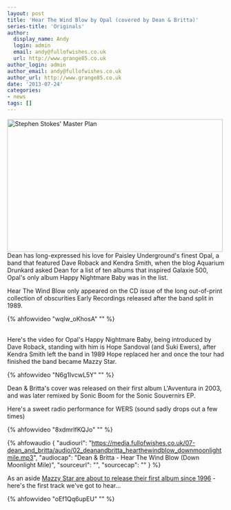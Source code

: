 ```yaml
---
layout: post
title: 'Hear The Wind Blow by Opal (covered by Dean & Britta)'
series-title: 'Originals'
author:
  display_name: Andy
  login: admin
  email: andy@fullofwishes.co.uk
  url: http://www.grange85.co.uk
author_login: admin
author_email: andy@fullofwishes.co.uk
author_url: http://www.grange85.co.uk
date: '2013-07-24'
categories:
- news
tags: []
---
```

<p><a href="http://www.flickr.com/photos/nationalarchives/3047452733/" title="Stephen Stokes' Master Plan by The National Archives UK, on Flickr"><img class="aligncenter" src="https://farm4.staticflickr.com/3026/3047452733_f0e961e5b3.jpg" width="500" height="308" alt="Stephen Stokes' Master Plan"></a><br />
Dean has long-expressed his love for Paisley Underground's finest Opal, a band that featured Dave Roback and Kendra Smith, when the blog Aquarium Drunkard asked Dean for a list of ten albums that inspired Galaxie 500, Opal's only album Happy Nightmare Baby was in the list.</p>
<p>Hear The Wind Blow only appeared on the CD issue of the long out-of-print collection of obscurities Early Recordings released after the band split in 1989.<br />

{% ahfowvideo "wqlw_oKhosA" "" %}

<a id="more"></a><a id="more-4401"></a><br />
Here's the video for Opal's Happy Nightmare Baby, being introduced by Dave Roback, standing with him is Hope Sandoval (and Suki Ewers), after Kendra Smith left the band in 1989 Hope replaced her and once the tour had finished the band became Mazzy Star.<br />
</p>
{% ahfowvideo "N6g1IvcwL5Y" "" %}
<p>Dean & Britta's cover was released on their first album L'Avventura in 2003, and was later remixed by Sonic Boom for the Sonic Souvernirs EP.</p>
<p>Here's a sweet radio performance for WERS (sound sadly drops out a few times)<br />
</p>
{% ahfowvideo "8xdmrlfKQJo" "" %}

 {% ahfowaudio {
  "audiourl": "https://media.fullofwishes.co.uk/07-dean_and_britta/audio/02_deanandbritta_hearthewindblow_downmoonlightmile.mp3",
  "audiocap": "Dean & Britta - Hear The Wind Blow (Down Moonlight Mile)",
  "sourceurl": "",
  "sourcecap": ""
  } %}

<p>As an aside <a href="http://www.spin.com/articles/mazzy-star-california-stream-seasons-of-your-day/">Mazzy Star are about to release their first album since 1996</a> - here's the first track we've got to hear...<br />
</p>
{% ahfowvideo "oEf1Qq6upEU" "" %}
